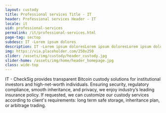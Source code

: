 ```yaml
---
layout: custody
title: Professional services Title - IT
header: Professional services Header - IT
locale: it
uid: professional-services
permalink: /it/professional-services.html
page-tag: sectop
subdesc: IT -Lorem ipsum dolores
description: IT -Lorem ipsum doloresLorem ipsum doloresLorem ipsum doloresLorem ipsum doloresLorem ipsum doloresLorem ipsum doloresLorem ipsum doloresLorem ipsum doloresLorem ipsum doloresLorem ipsum doloresLorem ipsum doloresLorem ipsum doloresLorem ipsum doloresLorem ipsum doloresLorem ipsum doloresLorem ipsum doloresLorem ipsum dolores
img: https://via.placeholder.com/250x250
slider: /assets/img/custody/header_custody.jpg
slider-home: /assets/img/home/header_homepage.jpg
class: wide-top
---
```


IT - CheckSig provides transparent Bitcoin custody solutions for institutional investors and high-net-worth individuals. Ensuring security, regulatory compliance, smooth inheritance, and privacy, we enjoy industry’s leading insurance policy. If requested, we can customize our custody services according to client's requirements: long term safe storage, inheritance plan, or arbitrage trading.
